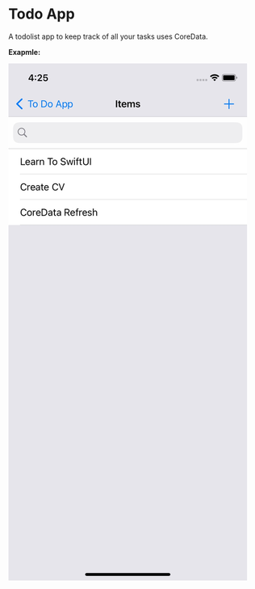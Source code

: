 


# Todo App

A todolist app to keep track of all your tasks uses CoreData.


**Exapmle:**

![alt text](screen.jpeg)

